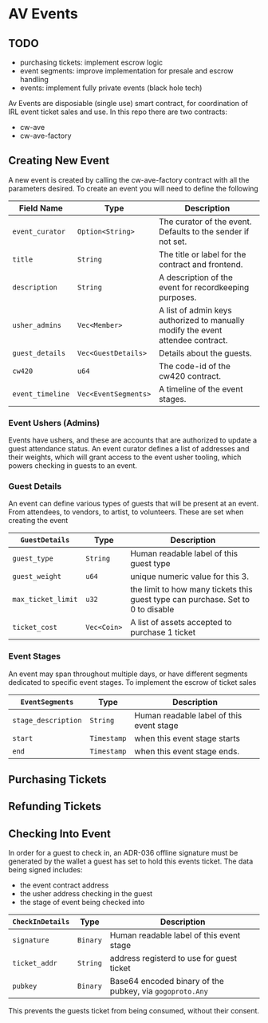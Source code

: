 # AV Events

## TODO
- purchasing tickets: implement escrow logic
- event segments: improve implementation for presale and escrow handling
- events: implement fully private events (black hole tech)

Av Events are disposiable (single use) smart contract, for coordination of IRL event ticket sales and use. In this repo there are two contracts:

- cw-ave
- cw-ave-factory

## Creating New Event 
A new event is created by calling the cw-ave-factory contract with all the parameters desired. To create an event you will need to define the following 

| Field Name | Type | Description |
| --- | --- | --- |
| `event_curator` | `Option<String>` | The curator of the event. Defaults to the sender if not set. |
| `title` | `String` | The title or label for the contract and frontend. |
| `description` | `String` | A description of the event for recordkeeping purposes. |
| `usher_admins` | `Vec<Member>` | A list of admin keys authorized to manually modify the event attendee contract. |
| `guest_details` | `Vec<GuestDetails>` | Details about the guests. |
| `cw420` | `u64` | The code-id of the cw420 contract. |
| `event_timeline` | `Vec<EventSegments>` | A timeline of the event stages. |

### Event Ushers (Admins)
Events have ushers, and these are accounts that are authorized to update a guest attendance status. An event curator defines a list of addresses and their weights, which will grant access to the event usher tooling, which powers checking in guests to an event.

### Guest Details
An event can define various types of guests that will be present at an event. From attendees, to vendors, to artist, to volunteers. These are set when creating the event

| `GuestDetails` | Type | Description |
| --- | --- | --- |
| `guest_type` | `String` | Human readable label of this guest type |
| `guest_weight` | `u64` | unique numeric value for this 3. |
| `max_ticket_limit` | `u32` | the limit to how many tickets this guest type can purchase. Set to 0 to disable|
| `ticket_cost` | `Vec<Coin>` | A list of assets accepted to purchase 1 ticket |
 

### Event Stages
An event may span throughout multiple days, or have different segments dedicated to specific event stages. To implement the escrow of ticket sales

| `EventSegments` | Type | Description |
| --- | --- | --- |
| `stage_description` | `String` | Human readable label of this event stage |
| `start` | `Timestamp` | when this event stage starts |
| `end` | `Timestamp` | when this event stage ends. |
 

## Purchasing Tickets
## Refunding Tickets
 
## Checking Into Event
In order for a guest to check in, an ADR-036 offline signature must be generated by the wallet a guest has set to hold this events ticket. The data being signed includes:

- the event contract address
- the usher address checking in the guest
- the stage of event being checked into

| `CheckInDetails` | Type | Description |
| --- | --- | --- |
| `signature` | `Binary` | Human readable label of this event stage |
| `ticket_addr` | `String` | address registerd to use for guest ticket |
| `pubkey` | `Binary` | Base64 encoded binary of the pubkey, via `gogoproto.Any` |
 

This prevents the guests ticket from being consumed, without their consent.
